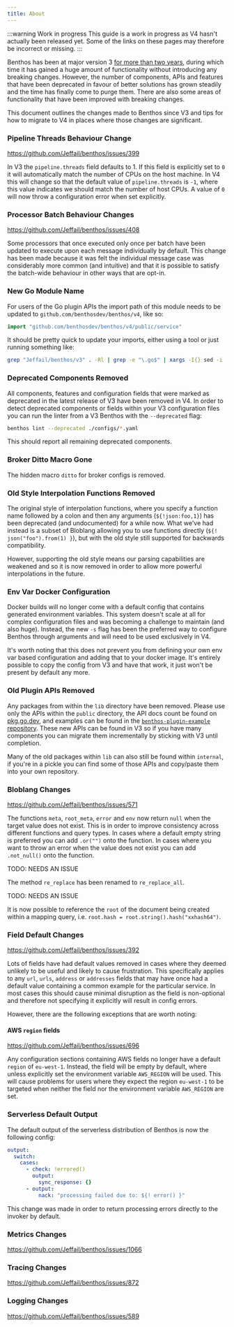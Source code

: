 ```yaml
---
title: About
---
```


:::warning Work in progress
This guide is a work in progress as V4 hasn't actually been released yet. Some of the links on these pages may therefore be incorrect or missing.
:::

Benthos has been at major version 3 [for more than two years][blog.v4roadmap], during which time it has gained a huge amount of functionality without introducing any breaking changes. However, the number of components, APIs and features that have been deprecated in favour of better solutions has grown steadily and the time has finally come to purge them. There are also some areas of functionality that have been improved with breaking changes.

This document outlines the changes made to Benthos since V3 and tips for how to migrate to V4 in places where those changes are significant.

### Pipeline Threads Behaviour Change

https://github.com/Jeffail/benthos/issues/399

In V3 the `pipeline.threads` field defaults to 1. If this field is explicitly set to `0` it will automatically match the number of CPUs on the host machine. In V4 this will change so that the default value of `pipeline.threads` is `-1`, where this value indicates we should match the number of host CPUs. A value of `0` will now throw a configuration error when set explicitly.

### Processor Batch Behaviour Changes

https://github.com/Jeffail/benthos/issues/408

Some processors that once executed only once per batch have been updated to execute upon each message individually by default. This change has been made because it was felt the individual message case was considerably more common (and intuitive) and that it is possible to satisfy the batch-wide behaviour in other ways that are opt-in.

### New Go Module Name

For users of the Go plugin APIs the import path of this module needs to be updated to `github.com/benthosdev/benthos/v4`, like so:

```go
import "github.com/benthosdev/benthos/v4/public/service"
```

It should be pretty quick to update your imports, either using a tool or just running something like:

```sh
grep "Jeffail/benthos/v3" . -Rl | grep -e "\.go$" | xargs -I{} sed -i 's/Jeffail\/benthos\/v3/benthosdev\/benthos\/v4/g' {}
```

### Deprecated Components Removed

All components, features and configuration fields that were marked as deprecated in the latest release of V3 have been removed in V4. In order to detect deprecated components or fields within your V3 configuration files you can run the linter from a V3 Benthos with the `--deprecated` flag:

```sh
benthos lint --deprecated ./configs/*.yaml
```

This should report all remaining deprecated components.

### Broker Ditto Macro Gone

The hidden macro `ditto` for broker configs is removed.

### Old Style Interpolation Functions Removed

The original style of interpolation functions, where you specify a function name followed by a colon and then any arguments (`${!json:foo,1}`) has been deprecated (and undocumented) for a while now. What we've had instead is a subset of Bloblang allowing you to use functions directly (`${! json("foo").from(1) }`), but with the old style still supported for backwards compatibility.

However, supporting the old style means our parsing capabilities are weakened and so it is now removed in order to allow more powerful interpolations in the future.

### Env Var Docker Configuration

Docker builds will no longer come with a default config that contains generated environment variables. This system doesn't scale at all for complex configuration files and was becoming a challenge to maintain (and also huge). Instead, the new `-s` flag has been the preferred way to configure Benthos through arguments and will need to be used exclusively in V4.

It's worth noting that this does not prevent you from defining your own env var based configuration and adding that to your docker image. It's entirely possible to copy the config from V3 and have that work, it just won't be present by default any more.

### Old Plugin APIs Removed

Any packages from within the `lib` directory have been removed. Please use only the APIs within the `public` directory, the API docs count be found on [pkg.go.dev][plugins.docs], and examples can be found in the [`benthos-plugin-example` repository][plugins.repo]. These new APIs can be found in V3 so if you have many components you can migrate them incrementally by sticking with V3 until completion.

Many of the old packages within `lib` can also still be found within `internal`, if you're in a pickle you can find some of those APIs and copy/paste them into your own repository.

### Bloblang Changes

https://github.com/Jeffail/benthos/issues/571

The functions `meta`, `root_meta`, `error` and `env` now return `null` when the target value does not exist. This is in order to improve consistency across different functions and query types. In cases where a default empty string is preferred you can add `.or("")` onto the function. In cases where you want to throw an error when the value does not exist you can add `.not_null()` onto the function.

TODO: NEEDS AN ISSUE

The method `re_replace` has been renamed to `re_replace_all`.

TODO: NEEDS AN ISSUE

It is now possible to reference the `root` of the document being created within a mapping query, i.e. `root.hash = root.string().hash("xxhash64")`.

### Field Default Changes

https://github.com/Jeffail/benthos/issues/392

Lots of fields have had default values removed in cases where they deemed unlikely to be useful and likely to cause frustration. This specifically applies to any `url`, `urls`, `address` or `addresses` fields that may have once had a default value containing a common example for the particular service. In most cases this should cause minimal disruption as the field is non-optional and therefore not specifying it explicitly will result in config errors.

However, there are the following exceptions that are worth noting:

#### AWS `region` fields

https://github.com/Jeffail/benthos/issues/696

Any configuration sections containing AWS fields no longer have a default `region` of `eu-west-1`. Instead, the field will be empty by default, where unless explicitly set the environment variable `AWS_REGION` will be used. This will cause problems for users where they expect the region `eu-west-1` to be targeted when neither the field nor the environment variable `AWS_REGION` are set.

### Serverless Default Output

The default output of the serverless distribution of Benthos is now the following config:

```yaml
output:
  switch:
    cases:
      - check: !errored()
        output:
          sync_response: {}
      - output:
          nack: "processing failed due to: ${! error() }"
```

This change was made in order to return processing errors directly to the invoker by default.

### Metrics Changes

https://github.com/Jeffail/benthos/issues/1066

### Tracing Changes

https://github.com/Jeffail/benthos/issues/872

### Logging Changes

https://github.com/Jeffail/benthos/issues/589

[blog.v4roadmap]: /blog/2021/01/04/v4-roadmap
[v3.docs]: https://v3docs.benthos.dev
[plugins.repo]: https://github.com/benthosdev/benthos-plugin-example
[plugins.docs]: https://pkg.go.dev/github.com/benthosdev/benthos/v4/public
